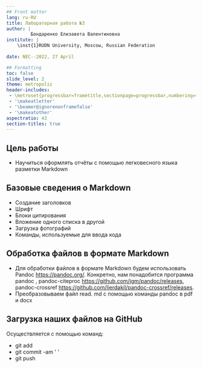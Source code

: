 ```yaml
---
## Front matter
lang: ru-RU
title: Лабораторная работа №3
author: |
         Бондаренко Елизавета Валентиновна
institute: |
	\inst{1}RUDN University, Moscow, Russian Federation
	
date: NEC--2022, 27 April 

## Formatting
toc: false
slide_level: 2
theme: metropolis
header-includes: 
 - \metroset{progressbar=frametitle,sectionpage=progressbar,numbering=fraction}
 - '\makeatletter'
 - '\beamer@ignorenonframefalse'
 - '\makeatother'
aspectratio: 43
section-titles: true
---
```


## Цель работы
- Научиться оформлять отчёты с помощью легковесного языка разметки Markdown


## Базовые сведения о Markdown

- Создание заголовков
- Шрифт
- Блоки цитирования
- Вложение одного списка в другой
- Загрузка фотографий 
- Команды, используемые для ввода кода 


## Обработка файлов в формате Markdown

- Для обработки файлов в формате Markdown будем использовать Pandoc
https://pandoc.org/. Конкретно, нам понадобится программа pandoc ,
pandoc-citeproc https://github.com/jgm/pandoc/releases, pandoc-crossref
https://github.com/lierdakil/pandoc-crossref/releases.
- Преобразовываем файл read. md с помощью команды pandoc в pdf и docx



## Загрузка наших файлов на GitHub

Осуществляется с помощью команд:

- git add
- git commit -am ' '
- git push


